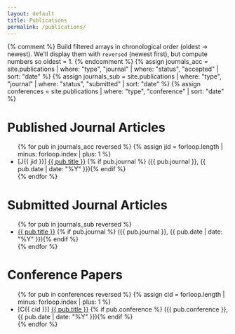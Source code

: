```yaml
---
layout: default
title: Publications
permalink: /publications/
---
```


{% comment %}
Build filtered arrays in chronological order (oldest → newest).
We'll display them with `reversed` (newest first), but compute numbers so oldest = 1.
{% endcomment %}
{% assign journals_acc = site.publications | where: "type", "journal" | where: "status", "accepted" | sort: "date" %}
{% assign journals_sub = site.publications | where: "type", "journal" | where: "status", "submitted" | sort: "date" %}
{% assign conferences = site.publications | where: "type", "conference" | sort: "date" %}

<h1>Published Journal Articles</h1>
<ul>
  {% for pub in journals_acc reversed %}
    {% assign jid = forloop.length | minus: forloop.index | plus: 1 %}
    <li>
      [J{{ jid }}]
      <a href="{{ pub.url }}">{{ pub.title }}</a>
      {% if pub.journal %} ({{ pub.journal }}, {{ pub.date | date: "%Y" }}){% endif %}
    </li>
  {% endfor %}
</ul>

<h1>Submitted Journal Articles</h1>
<ul>
  {% for pub in journals_sub reversed %}
    <li>
      <!-- No numbering for submitted -->
      <a href="{{ pub.url }}">{{ pub.title }}</a>
      {% if pub.journal %} ({{ pub.journal }}, {{ pub.date | date: "%Y" }}){% endif %}
    </li>
  {% endfor %}
</ul>

<h1>Conference Papers</h1>
<ul>
  {% for pub in conferences reversed %}
    {% assign cid = forloop.length | minus: forloop.index | plus: 1 %}
    <li>
      [C{{ cid }}]
      <a href="{{ pub.url }}">{{ pub.title }}</a>
      {% if pub.conference %} ({{ pub.conference }}, {{ pub.date | date: "%Y" }}){% endif %}
    </li>
  {% endfor %}
</ul>
